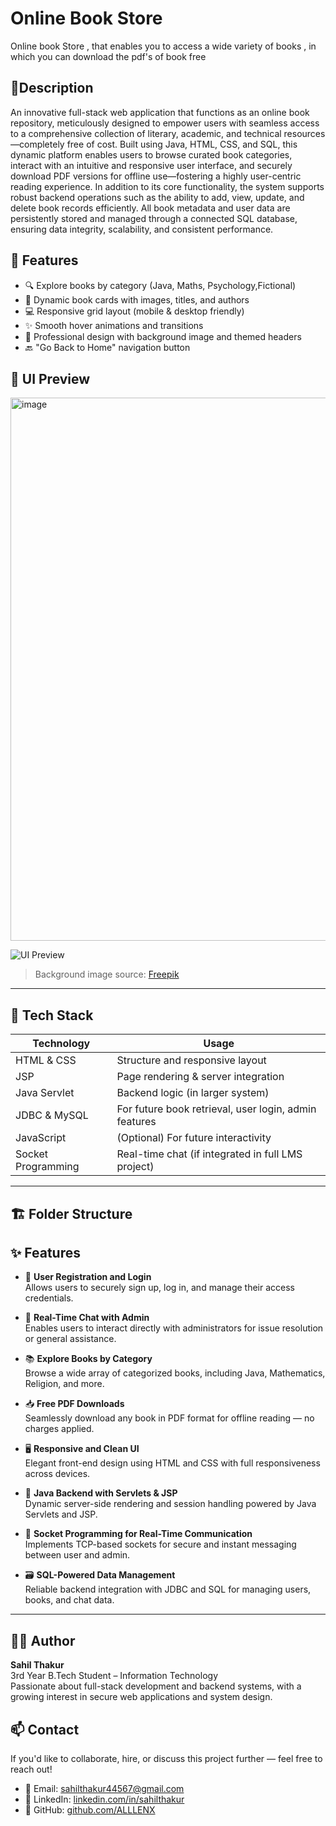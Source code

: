 # Online Book Store 
Online book Store , that enables you to access a wide variety of  books , in which you can download the pdf's of book free 


## 📝Description

An innovative full-stack web application that functions as an online book repository, meticulously designed to empower users with seamless access to a comprehensive collection of literary, academic, and technical resources—completely free of cost. Built using Java, HTML, CSS, and SQL, this dynamic platform enables users to browse curated book categories, interact with an intuitive and responsive user interface, and securely download PDF versions for offline use—fostering a highly user-centric reading experience. In addition to its core functionality, the system supports robust backend operations such as the ability to add, view, update, and delete book records efficiently. All book metadata and user data are persistently stored and managed through a connected SQL database, ensuring data integrity, scalability, and consistent performance.

## 🚀 Features

- 🔍 Explore books by category (Java, Maths, Psychology,Fictional)
- 📖 Dynamic book cards with images, titles, and authors
- 💻 Responsive grid layout (mobile & desktop friendly)
- ✨ Smooth hover animations and transitions
- 🎨 Professional design with background image and themed headers
- 🔙 "Go Back to Home" navigation button

## 📸 UI Preview
<img width="1896" height="869" alt="image" src="https://github.com/user-attachments/assets/7d107ddc-5252-4b47-a4f8-01299d7eb002" />

![UI Preview](https://img.freepik.com/free-vector/library-with-bookcases-ladder-chair-lamp_107791-3023.jpg)

> Background image source: [Freepik](https://www.freepik.com)

---

## 🧰 Tech Stack

| Technology      | Usage                           |
|-----------------|----------------------------------|
| HTML & CSS      | Structure and responsive layout |
| JSP             | Page rendering & server integration |
| Java Servlet    | Backend logic (in larger system) |
| JDBC & MySQL    | For future book retrieval, user login, admin features |
| JavaScript      | (Optional) For future interactivity |
| Socket Programming | Real-time chat (if integrated in full LMS project) |

---

## 🏗️ Folder Structure


## ✨ Features
- 🔐 **User Registration and Login**  
  Allows users to securely sign up, log in, and manage their access credentials.

- 💬 **Real-Time Chat with Admin**  
  Enables users to interact directly with administrators for issue resolution or general assistance.

- 📚 **Explore Books by Category**  
  Browse a wide array of categorized books, including Java, Mathematics, Religion, and more.

- 📥 **Free PDF Downloads**  
  Seamlessly download any book in PDF format for offline reading — no charges applied.

- 🖥️ **Responsive and Clean UI**  
  Elegant front-end design using HTML and CSS with full responsiveness across devices.

- 🧠 **Java Backend with Servlets & JSP**  
  Dynamic server-side rendering and session handling powered by Java Servlets and JSP.

- 🔌 **Socket Programming for Real-Time Communication**  
  Implements TCP-based sockets for secure and instant messaging between user and admin.

- 🗃️ **SQL-Powered Data Management**  
  Reliable backend integration with JDBC and SQL for managing users, books, and chat data.

---
## 👨‍💻 Author

**Sahil Thakur**  
3rd Year B.Tech Student – Information Technology  
Passionate about full-stack development and backend systems, with a growing interest in secure web applications and system design.

## 📫 Contact

If you'd like to collaborate, hire, or discuss this project further — feel free to reach out!

- 📧 Email: sahilthakur44567@gmail.com  
- 🔗 LinkedIn: [linkedin.com/in/sahilthakur](https://linkedin.com/in/sahilthakur)  
- 📂 GitHub: [github.com/ALLLENX](https://github.com/ALLLENX)

